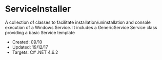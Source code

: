 # ServiceInstaller
A collection of classes to facilitate installation/uninstallation and console execution of a Windows Service.
It includes a GenericService Service class providing a basic Service template

- Created: 09/10
- Updated: 19/12/17
- Targets: C# .NET 4.6.2
